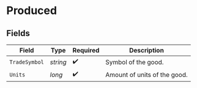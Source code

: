 # Produced


## Fields

| Field                        | Type                         | Required                     | Description                  |
| ---------------------------- | ---------------------------- | ---------------------------- | ---------------------------- |
| `TradeSymbol`                | *string*                     | :heavy_check_mark:           | Symbol of the good.          |
| `Units`                      | *long*                       | :heavy_check_mark:           | Amount of units of the good. |